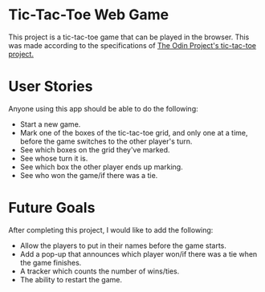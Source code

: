 # Tic-Tac-Toe Web Game
This project is a tic-tac-toe game that can be played in the browser. This was made according to the specifications of [The Odin Project's tic-tac-toe project.](https://www.theodinproject.com/lessons/node-path-javascript-tic-tac-toe)

# User Stories
Anyone using this app should be able to do the following:
- Start a new game.
- Mark one of the boxes of the tic-tac-toe grid, and only one at a time, before the game switches to the other player's turn.
- See which boxes on the grid they've marked.
- See whose turn it is.
- See which box the other player ends up marking.
- See who won the game/if there was a tie.

# Future Goals
After completing this project, I would like to add the following:
- Allow the players to put in their names before the game starts.
- Add a pop-up that announces which player won/if there was a tie when the game finishes.
- A tracker which counts the number of wins/ties.
- The ability to restart the game.